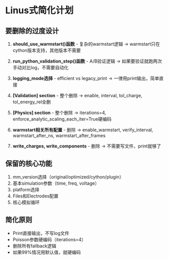 # Linus式简化计划

## 要删除的过度设计

1. **should_use_warmstart()函数** - 复杂的warmstart逻辑
   → warmstart只在cython版本支持，其他版本不需要

2. **run_python_validation_step()函数** - A/B验证逻辑
   → 如果要验证就跑两次手动对比log，不需要自动化

3. **logging_mode选择** - efficient vs legacy_print
   → 一律用print输出，简单直接

4. **[Validation] section** - 整个删除
   → enable, interval, tol_charge, tol_energy_rel全删

5. **[Physics] section** - 整个删除
   → iterations=4, enforce_analytic_scaling_each_iter=True硬编码

6. **warmstart相关所有配置** - 删除
   → enable_warmstart, verify_interval, warmstart_after_ns, warmstart_after_frames

7. **write_charges, write_components** - 删除
   → 不需要写文件，print就够了

## 保留的核心功能

1. mm_version选择（original/optimized/cython/plugin）
2. 基本simulation参数（time, freq, voltage）
3. platform选择
4. Files和Electrodes配置
5. 核心模拟循环

## 简化原则

- Print直接输出，不写log文件
- Poisson参数硬编码（iterations=4）
- 删除所有fallback逻辑
- 如果99%情况用默认值，就硬编码

